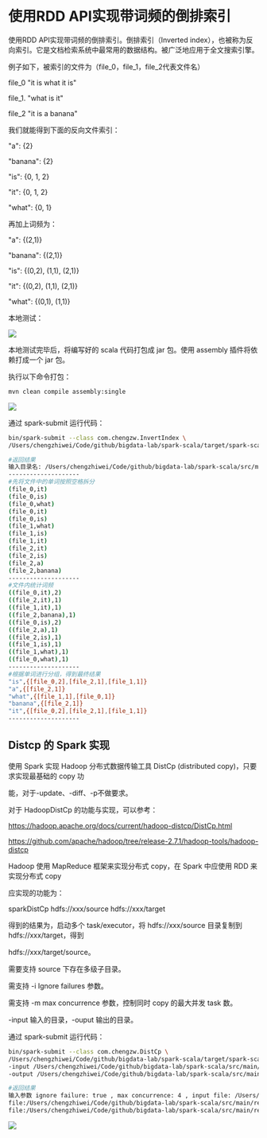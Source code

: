 

# 使用RDD API实现带词频的倒排索引

使用RDD API实现带词频的倒排索引。倒排索引（Inverted index），也被称为反向索引。它是文档检索系统中最常用的数据结构。被广泛地应用于全文搜索引擎。

例子如下，被索引的文件为（file_0，file_1，file_2代表文件名） 

file_0 "it is what it is"

file_1. "what is it"

file_2 "it is a banana"

我们就能得到下面的反向文件索引：

"a": {2}

"banana": {2}

"is": {0, 1, 2}

"it": {0, 1, 2}

"what": {0, 1}

再加上词频为：

"a": {(2,1)}

"banana": {(2,1)}

"is": {(0,2), (1,1), (2,1)}

"it": {(0,2), (1,1), (2,1)}

"what": {(0,1), (1,1)}



本地测试：

![](https://chengzw258.oss-cn-beijing.aliyuncs.com/Article/20210904173349.png)



本地测试完毕后，将编写好的 scala 代码打包成 jar 包。使用 assembly 插件将依赖打成一个 jar 包。



执行以下命令打包：

```sh
mvn clean compile assembly:single
```

![](https://chengzw258.oss-cn-beijing.aliyuncs.com/Article/20210904185417.png)



通过 spark-submit 运行代码：

```sh
bin/spark-submit --class com.chengzw.InvertIndex \
/Users/chengzhiwei/Code/github/bigdata-lab/spark-scala/target/spark-scala-1.0-SNAPSHOT-jar-with-dependencies.jar -f /Users/chengzhiwei/Code/github/bigdata-lab/spark-scala/src/main/resources/invertIndex

#返回结果
输入目录名: /Users/chengzhiwei/Code/github/bigdata-lab/spark-scala/src/main/resources/invertIndex
--------------------
#先将文件中的单词按照空格拆分
(file_0,it)
(file_0,is)
(file_0,what)
(file_0,it)
(file_0,is)
(file_1,what)
(file_1,is)
(file_1,it)
(file_2,it)
(file_2,is)
(file_2,a)
(file_2,banana)
--------------------
#文件内统计词频
((file_0,it),2)
((file_2,it),1)
((file_1,it),1)
((file_2,banana),1)
((file_0,is),2)
((file_2,a),1)
((file_2,is),1)
((file_1,is),1)
((file_1,what),1)
((file_0,what),1)
--------------------
#根据单词进行分组，得到最终结果
"is",{[file_0,2],[file_2,1],[file_1,1]}
"a",{[file_2,1]}
"what",{[file_1,1],[file_0,1]}
"banana",{[file_2,1]}
"it",{[file_0,2],[file_2,1],[file_1,1]}
--------------------
```



## Distcp 的 Spark 实现

使用 Spark 实现 Hadoop 分布式数据传输工具 DistCp (distributed copy)，只要求实现最基础的 copy 功

能，对于-update、-diff、-p不做要求。

对于 HadoopDistCp 的功能与实现，可以参考：

https://hadoop.apache.org/docs/current/hadoop-distcp/DistCp.html

https://github.com/apache/hadoop/tree/release-2.7.1/hadoop-tools/hadoop-distcp

Hadoop 使用 MapReduce 框架来实现分布式 copy，在 Spark 中应使用 RDD 来实现分布式 copy 

应实现的功能为：

sparkDistCp hdfs://xxx/source hdfs://xxx/target

得到的结果为，启动多个 task/executor，将 hdfs://xxx/source 目录复制到 hdfs://xxx/target，得到

hdfs://xxx/target/source。

需要支持 source 下存在多级子目录。

需支持 -i Ignore failures 参数。

需支持 -m max concurrence 参数，控制同时 copy 的最大并发 task 数。

-input 输入的目录，-ouput 输出的目录。



通过 spark-submit 运行代码：

```sh
bin/spark-submit --class com.chengzw.DistCp \
/Users/chengzhiwei/Code/github/bigdata-lab/spark-scala/target/spark-scala-1.0-SNAPSHOT-jar-with-dependencies.jar -i -m 4 \
-input /Users/chengzhiwei/Code/github/bigdata-lab/spark-scala/src/main/resources/distcp/input \
-output /Users/chengzhiwei/Code/github/bigdata-lab/spark-scala/src/main/resources/distcp/output

#返回结果
输入参数 ignore failure: true , max concurrence: 4 , input file: /Users/chengzhiwei/Code/github/bigdata-lab/spark-scala/src/main/resources/distcp/input , output file: /Users/chengzhiwei/Code/github/bigdata-lab/spark-scala/src/main/resources/distcp/output
file:/Users/chengzhiwei/Code/github/bigdata-lab/spark-scala/src/main/resources/distcp/input/dict1/file2
file:/Users/chengzhiwei/Code/github/bigdata-lab/spark-scala/src/main/resources/distcp/input/file1
```

![](https://chengzw258.oss-cn-beijing.aliyuncs.com/Article/20210904173624.png)
